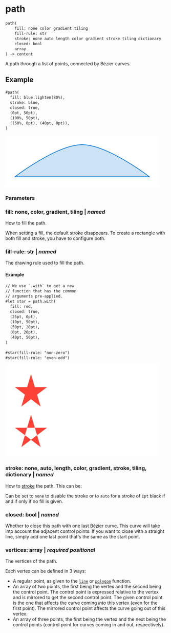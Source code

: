 
# path

```
path(
    fill: none color gradient tiling
    fill-rule: str
    stroke: none auto length color gradient stroke tiling dictionary
    closed: bool
    array
) -> content
```
A path through a list of points, connected by Bézier curves.

## Example

<div class="previewed-code">

    #path(
      fill: blue.lighten(80%),
      stroke: blue,
      closed: true,
      (0pt, 50pt),
      (100%, 50pt),
      ((50%, 0pt), (40pt, 0pt)),
    )

<div class="preview">

![Preview](/assets/7c71fff7477a30492c8c5421fe00a40f.png)

</div>

</div>


### Parameters


### fill: none, color, gradient, tiling | _named_

How to fill the path.

When setting a fill, the default stroke disappears. To create a
rectangle with both fill and stroke, you have to configure both.


### fill-rule: str | _named_

The drawing rule used to fill the path.


#### Example

<div class="previewed-code">

    // We use `.with` to get a new
    // function that has the common
    // arguments pre-applied.
    #let star = path.with(
      fill: red,
      closed: true,
      (25pt, 0pt),
      (10pt, 50pt),
      (50pt, 20pt),
      (0pt, 20pt),
      (40pt, 50pt),
    )

    #star(fill-rule: "non-zero")
    #star(fill-rule: "even-odd")

<div class="preview">

![Preview](/assets/30910e51feb697b68ad0f1be1e5dc72a.png)

</div>

</div>


### stroke: none, auto, length, color, gradient, stroke, tiling, dictionary | _named_

How to [stroke](/reference/visualize/stroke/ "stroke") the path. This
can be:

Can be set to <span class="typ-key">`none`</span> to disable the stroke
or to <span class="typ-key">`auto`</span> for a stroke of
<span class="typ-num">`1pt`</span> black if and if only if no fill is
given.


### closed: bool | _named_

Whether to close this path with one last Bézier curve. This curve will
take into account the adjacent control points. If you want to close with
a straight line, simply add one last point that's the same as the start
point.


### vertices: array | _required_ _positional_

The vertices of the path.

Each vertex can be defined in 3 ways:

- A regular point, as given to the
  [`line`](/reference/visualize/line/ "`line`") or
  [`polygon`](/reference/visualize/polygon/ "`polygon`") function.
- An array of two points, the first being the vertex and the second
  being the control point. The control point is expressed relative to
  the vertex and is mirrored to get the second control point. The given
  control point is the one that affects the curve coming *into* this
  vertex (even for the first point). The mirrored control point affects
  the curve going out of this vertex.
- An array of three points, the first being the vertex and the next
  being the control points (control point for curves coming in and out,
  respectively).

